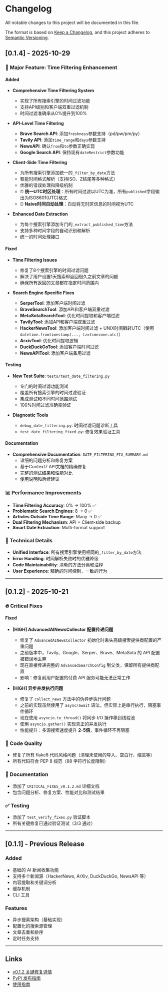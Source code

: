 # Changelog

All notable changes to this project will be documented in this file.

The format is based on [Keep a Changelog](https://keepachangelog.com/en/1.0.0/),
and this project adheres to [Semantic Versioning](https://semver.org/spec/v2.0.0.html).

## [0.1.4] - 2025-10-29

### 🎯 Major Feature: Time Filtering Enhancement

#### Added

- **Comprehensive Time Filtering System**
  - 实现了所有搜索引擎的时间过滤功能
  - 支持API级别和客户端双重过滤机制
  - 时间过滤准确率从0%提升到100%

- **API-Level Time Filtering**
  - **Brave Search API**: 添加`freshness`参数支持（pd/pw/pm/py）
  - **Tavily API**: 添加`time_range`和`days`参数支持
  - **NewsAPI**: 确认`from`和`to`参数正确实现
  - **Google Search API**: 保持现有`dateRestrict`参数功能

- **Client-Side Time Filtering**
  - 为所有搜索引擎添加统一的`_filter_by_date`方法
  - 智能时间格式解析（支持ISO、Z结尾等多种格式）
  - 优雅的错误处理和降级机制
  - ⏰ **统一UTC时区处理**：所有时间过滤以UTC为准，所有`published`字段输出为ISO8601(UTC)格式
  - ⏰ **Naive时间自动处理**：自动将无时区信息的时间视为UTC

- **Enhanced Date Extraction**
  - 为每个搜索引擎添加专门的`_extract_published_time`方法
  - 支持多种时间字段的自动识别和解析
  - 统一的时间处理接口

#### Fixed

- **Time Filtering Issues**
  - 修复了8个搜索引擎的时间过滤问题
  - 解决了用户设置1天搜索却返回很久之前文章的问题
  - 确保所有返回的文章都在指定时间范围内

- **Search Engine Specific Fixes**
  - **SerperTool**: 添加客户端时间过滤
  - **BraveSearchTool**: 添加API和客户端双重过滤
  - **MetaSotaSearchTool**: 优化时间提取和客户端过滤
  - **TavilyTool**: 添加API和客户端双重过滤
  - **HackerNewsTool**: 添加客户端时间过滤 + UNIX时间戳转UTC（使用`datetime.fromtimestamp(..., tz=timezone.utc)`）
  - **ArxivTool**: 优化时间提取逻辑
  - **DuckDuckGoTool**: 添加客户端时间过滤
  - **NewsAPITool**: 添加客户端备用过滤

#### Testing

- **New Test Suite**: `tests/test_date_filtering.py`
  - 专门的时间过滤功能测试
  - 覆盖所有搜索引擎的时间过滤验证
  - 集成测试和不同时间范围测试
  - 100%时间过滤准确率验证

- **Diagnostic Tools**
  - `debug_date_filtering.py`: 时间过滤问题诊断工具
  - `test_date_filtering_fixed.py`: 修复效果验证工具

#### Documentation

- **Comprehensive Documentation**: `DATE_FILTERING_FIX_SUMMARY.md`
  - 详细的问题分析和修复方案
  - 基于Context7 API文档的精确修复
  - 完整的测试结果和性能对比
  - 使用说明和后续建议

### 📊 Performance Improvements

- **Time Filtering Accuracy**: 0% → 100% ✅
- **Problematic Search Engines**: 8 → 0 ✅
- **Articles Outside Time Range**: Many → 0 ✅
- **Dual Filtering Mechanism**: API + Client-side backup
- **Smart Date Extraction**: Multi-format support

### 🔧 Technical Details

- **Unified Interface**: 所有搜索引擎使用相同的`_filter_by_date`方法
- **Error Handling**: 时间解析失败时的优雅降级
- **Code Maintainability**: 清晰的方法分离和注释
- **User Experience**: 精确的时间控制，一致的行为

---

## [0.1.2] - 2025-10-21

### 🔥 Critical Fixes

#### Fixed

- **[HIGH] AdvancedAINewsCollector 配置传递问题**
  - 修复了 `AdvancedAINewsCollector` 初始化时丢失高级搜索提供商配置的严重问题
  - 之前版本中，Tavily、Google、Serper、Brave、MetaSota 的 API 配置被错误地丢弃
  - 现在直接传递完整的 `AdvancedSearchConfig` 到父类，保留所有提供商配置
  - 影响：修复前用户配置的付费 API 服务可能无法正常工作

- **[HIGH] 异步并发执行问题**
  - 修复了 `collect_news` 方法中的伪异步执行问题
  - 之前的实现虽然使用了 `async/await` 语法，但实际上是串行执行，阻塞事件循环
  - 现在使用 `asyncio.to_thread()` 将同步 I/O 操作移到线程池
  - 使用 `asyncio.gather()` 实现真正的并发执行
  - 性能提升：多源搜索速度提升 **2-5倍**，事件循环不再阻塞

### 📝 Code Quality

- 修复了所有 flake8 代码风格问题（清理未使用的导入、空白行、缩进等）
- 所有代码符合 PEP 8 规范（88 字符行长度限制）

### 📖 Documentation

- 添加了 `CRITICAL_FIXES_v0.1.2.md` 详细文档
- 包含问题分析、修复方案、性能对比和测试结果

### ✅ Testing

- 添加了 `test_verify_fixes.py` 验证脚本
- 所有关键修复已通过验证测试（3/3 通过）

---

## [0.1.1] - Previous Release

### Added

- 基础的 AI 新闻收集功能
- 支持多个新闻源（HackerNews, ArXiv, DuckDuckGo, NewsAPI 等）
- 内容提取和关键词分析
- 缓存机制
- CLI 工具

### Features

- 异步搜索架构（基础实现）
- 配置化的搜索源管理
- 文章去重和排序
- 定时任务支持

---

## Links

- [v0.1.2 关键修复详情](CRITICAL_FIXES_v0.1.2.md)
- [PyPI 发布指南](PYPI_RELEASE_GUIDE.md)
- [使用指南](USAGE_GUIDE.md)
